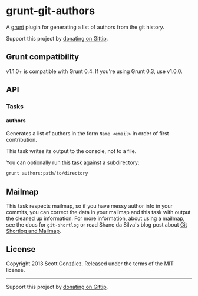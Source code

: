 # grunt-git-authors

A [grunt](https://github.com/gruntjs/grunt) plugin for generating a list of
authors from the git history.

Support this project by [donating on Gittip](https://www.gittip.com/scottgonzalez/).

## Grunt compatibility

v1.1.0+ is compatible with Grunt 0.4. If you're using Grunt 0.3, use v1.0.0.

## API

### Tasks

#### authors

Generates a list of authors in the form `Name <email>` in order of first
contribution.

This task writes its output to the console, not to a file.

You can optionally run this task against a subdirectory:

```sh
grunt authors:path/to/directory
```

## Mailmap

This task respects mailmap, so if you have messy author info in your commits,
you can correct the data in your mailmap and this task with output the cleaned
up information. For more information, about using a mailmap, see the docs for
`git-shortlog` or read Shane da Silva's blog post about
[Git Shortlog and Mailmap](http://shane.io/2011/10/07/git-shortlog-and-mailmap.html).

## License

Copyright 2013 Scott González. Released under the terms of the MIT license.

---

Support this project by [donating on Gittip](https://www.gittip.com/scottgonzalez/).
